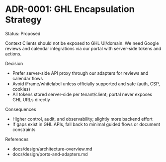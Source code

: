 # ADR-0001: GHL Encapsulation Strategy

Status: Proposed

Context
Clients should not be exposed to GHL UI/domain. We need Google reviews and calendar integrations via our portal with server-side tokens and actions.

Decision
- Prefer server-side API proxy through our adapters for reviews and calendar flows
- Avoid iFrame/whitelabel unless officially supported and safe (auth, CSP, cookies)
- All tokens stored server-side per tenant/client; portal never exposes GHL URLs directly

Consequences
- Higher control, audit, and observability; slightly more backend effort
- If gaps exist in GHL APIs, fall back to minimal guided flows or document constraints

References
- docs/design/architecture-overview.md
- docs/design/ports-and-adapters.md